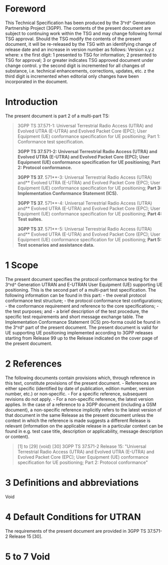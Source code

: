 # Foreword
This Technical Specification has been produced by the 3^rd^ Generation
Partnership Project (3GPP).
The contents of the present document are subject to continuing work within the
TSG and may change following formal TSG approval. Should the TSG modify the
contents of the present document, it will be re-released by the TSG with an
identifying change of release date and an increase in version number as
follows:
Version x.y.z
where:
x the first digit:
1 presented to TSG for information;
2 presented to TSG for approval;
3 or greater indicates TSG approved document under change control.
y the second digit is incremented for all changes of substance, i.e. technical
enhancements, corrections, updates, etc.
z the third digit is incremented when editorial only changes have been
incorporated in the document.
# Introduction
The present document is part 2 of a multi-part TS:
> 3GPP TS 37.571-1: Universal Terrestrial Radio Access (UTRA) and Evolved UTRA
> (E-UTRA) and Evolved Packet Core (EPC); User Equipment (UE) conformance
> specification for UE positioning; Part 1: Conformance test specification.
>
> **3GPP TS 37.571-2: Universal Terrestrial Radio Access (UTRA) and Evolved
> UTRA (E-UTRA) and Evolved Packet Core (EPC); User Equipment (UE) conformance
> specification for UE positioning; Part 2: Protocol conformance.**
>
> **3GPP TS 37.** 571**-3: Universal Terrestrial Radio Access (UTRA) and**
> Evolved UTRA (E-UTRA) and Evolved Packet Core (EPC); User Equipment (UE)
> conformance specification for UE positioning; **Part 3: Implementation
> Conformance Statement (ICS).**
>
> **3GPP TS 37.** 571**-4: Universal Terrestrial Radio Access (UTRA) and**
> Evolved UTRA (E-UTRA) and Evolved Packet Core (EPC); User Equipment (UE)
> conformance specification for UE positioning; **Part 4: Test suites.**
>
> **3GPP TS 37.** 571**-5: Universal Terrestrial Radio Access (UTRA) and**
> Evolved UTRA (E-UTRA) and Evolved Packet Core (EPC); User Equipment (UE)
> conformance specification for UE positioning; **Part 5: Test scenarios and
> assistance data.**
# 1 Scope
The present document specifies the protocol conformance testing for the 3^rd^
Generation UTRAN and E-UTRAN User Equipment (UE) supporting UE positioning.
This is the second part of a multi-part test specification. The following
information can be found in this part:
\- the overall protocol conformance test structure;
\- the protocol conformance test configurations;
\- the conformance requirement and reference to the core specifications;
\- the test purposes; and
\- a brief description of the test procedure, the specific test requirements
and short message exchange table.
The Implementation Conformance Statement (ICS) pro-forma could be found in the
3^rd^ part of the present document.
The present document is valid for UE supporting UE positioning implemented
according to 3GPP releases starting from Release 99 up to the Release
indicated on the cover page of the present document.
# 2 References
The following documents contain provisions which, through reference in this
text, constitute provisions of the present document.
\- References are either specific (identified by date of publication, edition
number, version number, etc.) or non‑specific.
\- For a specific reference, subsequent revisions do not apply.
\- For a non-specific reference, the latest version applies. In the case of a
reference to a 3GPP document (including a GSM document), a non-specific
reference implicitly refers to the latest version of that document in the same
Release as the present document unless the context in which the reference is
made suggests a different Release is relevant (information on the applicable
release in a particular context can be found in e.g. test case title,
description or applicability, message description or content).
> [1] to [29] (void)
[30] 3GPP TS 37.571-2 Release 15: \"Universal Terrestrial Radio Access (UTRA)
and Evolved UTRA (E-UTRA) and Evolved Packet Core (EPC); User Equipment (UE)
conformance specification for UE positioning; Part 2: Protocol conformance\"
# 3 Definitions and abbreviations
Void
# 4 Default Conditions for UTRAN
The requirements of the present document are provided in 3GPP TS 37.571-2
Release 15 [30].
# 5 to 7 Void
#